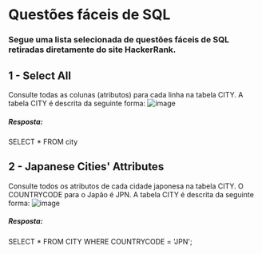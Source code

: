
  # Questões fáceis de SQL 
 ### Segue uma lista selecionada de questões fáceis de SQL retiradas diretamente do site HackerRank.

## 1 - Select All
Consulte todas as colunas (atributos) para cada linha na tabela CITY. 
 A tabela CITY é descrita da seguinte forma: 
![image](https://github.com/user-attachments/assets/951472ee-3f83-44de-8d3e-ed018beb3137)

##### Resposta: 
SELECT * FROM city

## 2 - Japanese Cities' Attributes
Consulte todos os atributos de cada cidade japonesa na tabela CITY. O COUNTRYCODE para o Japão é JPN.
A tabela CITY é descrita da seguinte forma:
![image](https://github.com/user-attachments/assets/4bd8692a-fe60-45e7-84ce-4eb187eddf96)

##### Resposta:
  SELECT *
  FROM CITY
  WHERE COUNTRYCODE = 'JPN';
